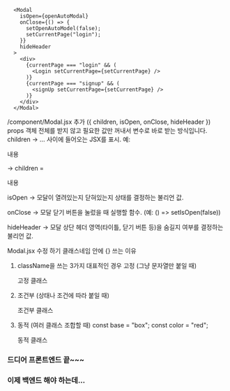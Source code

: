 
      <Modal
        isOpen={openAutoModal}
        onClose={() => {
          setOpenAutoModel(false);
          setCurrentPage("login");
        }}
        hideHeader
      >
        <div>
          {currentPage === "login" && (
            <Login setCurrentPage={setCurrentPage} />
          )}
          {currentPage === "signup" && (
            <signUp setCurrentPage={setCurrentPage} />
          )}
        </div> 
      </Modal>

/component/Modal.jsx 추가
({ children, isOpen, onClose, hideHeader }) 
props 객체 전체를 받지 않고
필요한 값만 꺼내서 변수로 바로 받는 방식입니다.
children
→ <Modal> ... </Modal> 사이에 들어오는 JSX를 표시.
예: <Modal><p>내용</p></Modal> → children = <p>내용</p>

isOpen
→ 모달이 열려있는지 닫혀있는지 상태를 결정하는 불리언 값.

onClose
→ 모달 닫기 버튼을 눌렀을 때 실행할 함수. (예: () => setIsOpen(false))

hideHeader
→ 모달 상단 헤더 영역(타이틀, 닫기 버튼 등)을 숨길지 여부를 결정하는 불리언 값.

Modal.jsx 수정 하기
클래스네임 안에 {} 쓰는 이유

1. className을 쓰는 3가지 대표적인 경우
    고정 (그냥 문자열만 붙일 때)
    <div className="box red">고정 클래스</div>

2. 조건부 (상태나 조건에 따라 붙일 때)
    <div className={isActive ? "box red" : "box gray"}>
      조건부 클래스
    </div>

3. 동적 (여러 클래스 조합할 때)
    const base = "box";
    const color = "red";
    <div className={`${base} ${color}`}>동적 클래스</div>



### 드디어 프론트엔드 끝~~~
### 이제 백엔드 해야 하는데...
